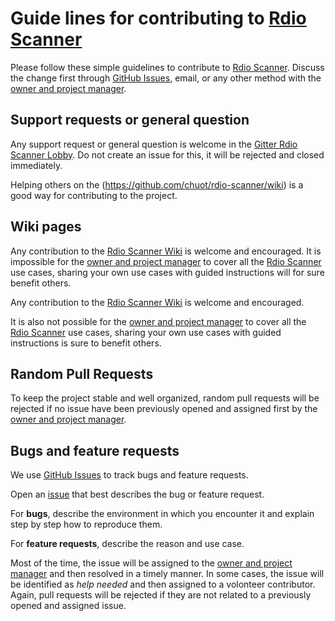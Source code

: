 # Guide lines for contributing to [Rdio Scanner](https://github.com/chuot/rdio-scanner)

Please follow these simple guidelines to contribute to [Rdio Scanner](https://github.com/chuot/rdio-scanner). Discuss the change first through [GitHub Issues](https://github.com/chuot/rdio-scanner/issues), email, or any other method with the [owner and project manager](https://github.com/chuot).

## Support requests or general question

Any support request or general question is welcome in the [Gitter Rdio Scanner Lobby](https://gitter.im/rdio-scanner/Lobby). Do not create an issue for this, it will be rejected and closed immediately.

Helping others on the (https://github.com/chuot/rdio-scanner/wiki) is a good way for contributing to the project.

## Wiki pages

Any contribution to the [Rdio Scanner Wiki](https://github.com/chuot/rdio-scanner/wiki) is welcome and encouraged. It is impossible for the [owner and project manager](https://github.com/chuot) to cover all the [Rdio Scanner](https://github.com/chuot/rdio-scanner) use cases, sharing your own use cases with guided instructions will for sure benefit others.

Any contribution to the [Rdio Scanner Wiki](https://github.com/chuot/rdio-scanner/wiki) is welcome and encouraged.

It is also not possible for the [owner and project manager](https://github.com/chuot) to cover all the [Rdio Scanner](https://github.com/chuot/rdio-scanner) use cases, sharing your own use cases with guided instructions is sure to benefit others.

## Random Pull Requests

To keep the project stable and well organized, random pull requests will be rejected if no issue have been previously opened and assigned first by the [owner and project manager](https://github.com/chuot).

## Bugs and feature requests

We use [GitHub Issues](https://github.com/chuot/rdio-scanner/issues) to track bugs and feature requests.

Open an [issue](https://github.com/chuot/rdio-scanner/issues) that best describes the bug or feature request.

For **bugs**, describe the environment in which you encounter it and explain step by step how to reproduce them.

For **feature requests**, describe the reason and use case.

Most of the time, the issue will be assigned to the [owner and project manager](https://github.com/chuot) and then resolved in a timely manner. In some cases, the issue will be identified as _help needed_ and then assigned to a volonteer contributor. Again, pull requests will be rejected if they are not related to a previously opened and assigned issue.
